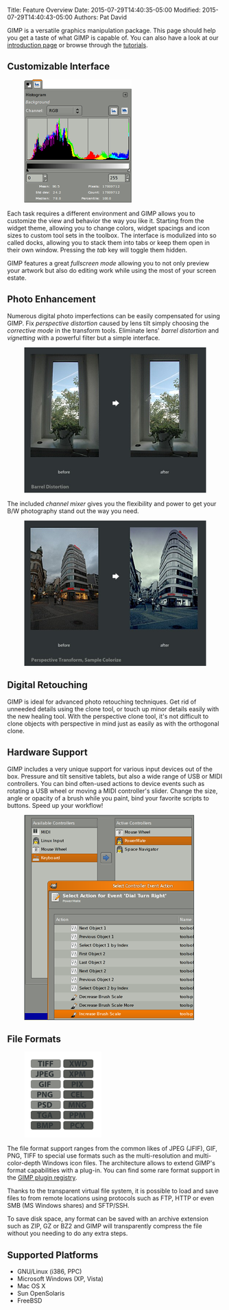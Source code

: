 Title: Feature Overview
Date: 2015-07-29T14:40:35-05:00
Modified: 2015-07-29T14:40:43-05:00
Authors: Pat David



GIMP is a versatile graphics manipulation package. This page should help you get a taste of what GIMP is capable of. You can also have a look at our [introduction page](/about/introduction.html) or browse through the [tutorials](/tutorials/).

## Customizable Interface

<figure>
<img src="histogram.png" alt="GIMP Docks">
</figure>


Each task requires a different environment and GIMP allows you to customize the view and behavior the way you like it. Starting from the widget theme, allowing you to change colors, widget spacings and icon sizes to custom tool sets in the toolbox. The interface is modulized into so called docks, allowing you to stack them into tabs or keep them open in their own window. Pressing the _tab_ key will toggle them hidden.

GIMP features a great _fullscreen mode_ allowing you to not only preview your artwork but also do editing work while using the most of your screen estate.

## Photo Enhancement

Numerous digital photo imperfections can be easily compensated for using GIMP. Fix _perspective distortion_ caused by lens tilt simply choosing the _corrective mode_ in the transform tools. Eliminate lens' _barrel distortion_ and _vignetting_ with a powerful filter but a simple interface.

<figure>
<img src="barrel-distortion.jpg" alt="Barrel Distortion">
</figure>


The included _channel mixer_ gives you the flexibility and power to get your B/W photography stand out the way you need.

<figure>
<img src="perspective.jpg" alt="Perspective Transform, Sample Colorize">
</figure>


## Digital Retouching

GIMP is ideal for advanced photo retouching techniques. Get rid of unneeded details using the clone tool, or touch up minor details easily with the new healing tool. With the perspective clone tool, it's not difficult to clone objects with perspective in mind just as easily as with the orthogonal clone.

## Hardware Support

GIMP includes a very unique support for various input devices out of the box. Pressure and tilt sensitive tablets, but also a wide range of USB or MIDI controllers. You can bind often-used actions to device events such as rotating a USB wheel or moving a MIDI controller's slider. Change the size, angle or opacity of a brush while you paint, bind your favorite scripts to buttons. Speed up your workflow!

<figure>
<img src="device-actions.png" alt="Mapping actions to device events">
</figure>


## File Formats

<figure>
<img src="formats.png" alt="Supported Formats">
</figure>


The file format support ranges from the common likes of JPEG (JFIF), GIF, PNG, TIFF to special use formats such as the multi-resolution and multi-color-depth Windows icon files. The architecture allows to extend GIMP's format capabilities with a plug-in. You can find some rare format support in the [GIMP plugin registry](http://registry.gimp.org).

Thanks to the transparent virtual file system, it is possible to load and save files to from remote locations using protocols such as FTP, HTTP or even SMB (MS Windows shares) and SFTP/SSH.

To save disk space, any format can be saved with an archive extension such as ZIP, GZ or BZ2 and GIMP will transparently compress the file without you needing to do any extra steps.

## Supported Platforms

*   GNU/Linux (i386, PPC)
*   Microsoft Windows (XP, Vista)
*   Mac OS X
*   Sun OpenSolaris
*   FreeBSD

